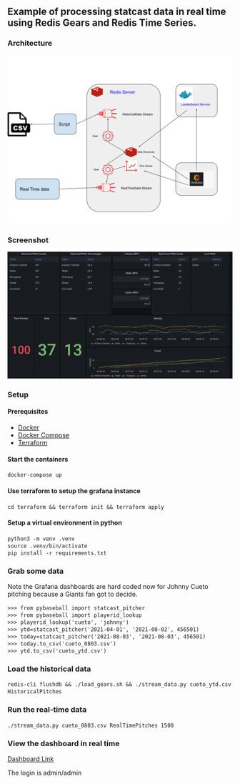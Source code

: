 ## Example of processing statcast data in real time using Redis Gears and Redis Time Series.

### Architecture

![img](docs/baseball_demo.svg)


### Screenshot

![img](docs/screenshot.png)


### Setup

#### Prerequisites 
- [Docker](https://www.docker.com/products/docker-desktop)
- [Docker Compose](https://docs.docker.com/compose/install/)
- [Terraform](https://www.terraform.io/downloads.html)


#### Start the containers

```
docker-compose up
```

#### Use terraform to setup the grafana instance

```
cd terraform && terraform init && terraform apply
```

#### Setup a virtual environment in python

```
python3 -m venv .venv
source .venv/bin/activate
pip install -r requirements.txt
```

### Grab some data

Note the Grafana dashboards are hard coded now for Johnny Cueto pitching because a Giants fan got to decide.

```
>>> from pybaseball import statcast_pitcher
>>> from pybaseball import playerid_lookup
>>> playerid_lookup('cueto', 'johnny')
>>> ytd=statcast_pitcher('2021-04-01', '2021-08-02', 456501)
>>> today=statcast_pitcher('2021-08-03', '2021-08-03', 456501)
>>> today.to_csv('cueto_0803.csv')
>>> ytd.to_csv('cueto_ytd.csv')
```


### Load the historical data

```
redis-cli flushdb && ./load_gears.sh && ./stream_data.py cueto_ytd.csv HistoricalPitches
```

### Run the real-time data

```
./stream_data.py cueto_0803.csv RealTimePitches 1500
```

### View the dashboard in real time

[Dashboard Link](http://localhost:3000/d/OYw4XXtnk/pitches?orgId=1&from=now-15m&to=now&refresh=1s)

The login is admin/admin